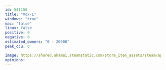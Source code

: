 ```yaml
---
id: 541150
title: "Vox-L"
windows: "true"
mac: "false"
linux: false
positive: 0
negative: 0
estimated_owners: "0 - 20000"
peak_ccu: 0

image: https://shared.akamai.steamstatic.com/store_item_assets/steam/apps/541150/header.jpg?t=1481559256
opinions:
---
```

